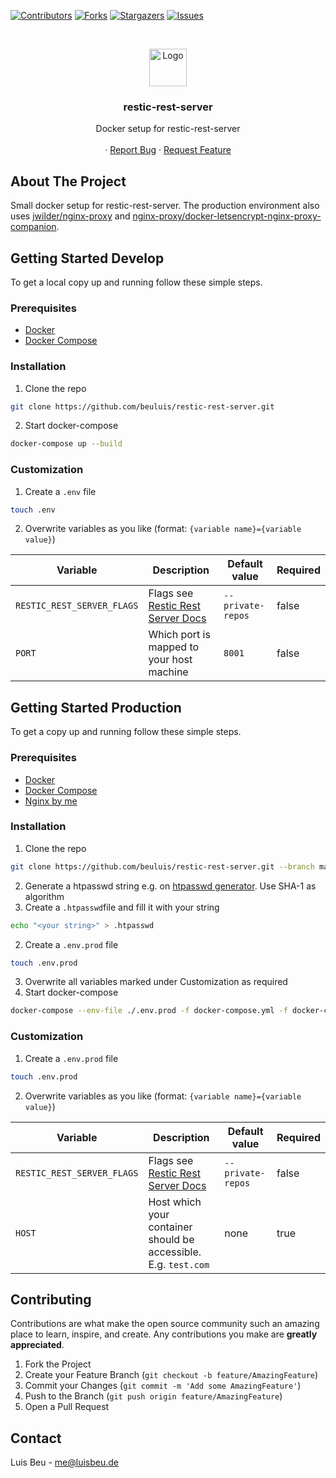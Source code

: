 [![Contributors][contributors-shield]][contributors-url]
[![Forks][forks-shield]][forks-url]
[![Stargazers][stars-shield]][stars-url]
[![Issues][issues-shield]][issues-url]


<!-- PROJECT LOGO -->
<br />
<p align="center">
  <img src="https://restic.readthedocs.io/en/stable/_static/logo.png" alt="Logo" height="60">

  <h3 align="center">restic-rest-server</h3>

  <p align="center">
    Docker setup for restic-rest-server
    <br />
    <br />
    ·
    <a href="https://github.com/beuluis/restic-rest-server/issues">Report Bug</a>
    ·
    <a href="https://github.com/beuluis/restic-rest-server/issues">Request Feature</a>
  </p>
</p>

<!-- ABOUT THE PROJECT -->
## About The Project

Small docker setup for restic-rest-server. The production environment also uses [jwilder/nginx-proxy](https://github.com/nginx-proxy/nginx-proxy) and [nginx-proxy/docker-letsencrypt-nginx-proxy-companion](https://github.com/nginx-proxy/docker-letsencrypt-nginx-proxy-companion).

<!-- GETTING STARTED -->
## Getting Started Develop

To get a local copy up and running follow these simple steps.

### Prerequisites

* [Docker](https://docs.docker.com/get-docker/)
* [Docker Compose](https://docs.docker.com/compose/install/)

### Installation

1. Clone the repo
```sh
git clone https://github.com/beuluis/restic-rest-server.git
```
2. Start docker-compose
```sh
docker-compose up --build
```

### Customization

1. Create a `.env` file
```sh
touch .env
```
2. Overwrite variables as you like (format: `{variable name}={variable value}`)

| Variable | Description | Default value | Required |
| --- | --- | --- | --- |
| `RESTIC_REST_SERVER_FLAGS` | Flags see [Restic Rest Server Docs](https://github.com/restic/rest-server) | `--private-repos` | false |
| `PORT` | Which port is mapped to your host machine | `8001` | false |

## Getting Started Production

To get a copy up and running follow these simple steps.

### Prerequisites

* [Docker](https://docs.docker.com/get-docker/)
* [Docker Compose](https://docs.docker.com/compose/install/)
* [Nginx by me](https://github.com/beuluis/nginx)

### Installation

1. Clone the repo
```sh
git clone https://github.com/beuluis/restic-rest-server.git --branch master
```
2. Generate a htpasswd string e.g. on [htpasswd generator](http://aspirine.org/htpasswd_en.html). Use SHA-1 as algorithm
3. Create a `.htpasswd`file and fill it with your string
```sh
echo "<your string>" > .htpasswd
```
2. Create a `.env.prod` file
```sh
touch .env.prod
```
3. Overwrite all variables marked under Customization as required
4. Start docker-compose
```sh
docker-compose --env-file ./.env.prod -f docker-compose.yml -f docker-compose.production.yml up -d
```

### Customization

1. Create a `.env.prod` file
```sh
touch .env.prod
```
2. Overwrite variables as you like (format: `{variable name}={variable value}`)

| Variable | Description | Default value | Required |
| --- | --- | --- | --- |
| `RESTIC_REST_SERVER_FLAGS` | Flags see [Restic Rest Server Docs](https://github.com/restic/rest-server) | `--private-repos` | false |
| `HOST` | Host which your container should be accessible. E.g. `test.com` | none | true |

<!-- CONTRIBUTING -->
## Contributing

Contributions are what make the open source community such an amazing place to learn, inspire, and create. Any contributions you make are **greatly appreciated**.

1. Fork the Project
2. Create your Feature Branch (`git checkout -b feature/AmazingFeature`)
3. Commit your Changes (`git commit -m 'Add some AmazingFeature'`)
4. Push to the Branch (`git push origin feature/AmazingFeature`)
5. Open a Pull Request


<!-- CONTACT -->
## Contact

Luis Beu - me@luisbeu.de


<!-- MARKDOWN LINKS & IMAGES -->
<!-- https://www.markdownguide.org/basic-syntax/#reference-style-links -->
[contributors-shield]: https://img.shields.io/github/contributors/beuluis/restic-rest-server.svg?style=flat-square
[contributors-url]: https://github.com/beuluis/restic-rest-server/graphs/contributors
[forks-shield]: https://img.shields.io/github/forks/beuluis/restic-rest-server.svg?style=flat-square
[forks-url]: https://github.com/beuluis/restic-rest-server/network/members
[stars-shield]: https://img.shields.io/github/stars/beuluis/restic-rest-server.svg?style=flat-square
[stars-url]: https://github.com/beuluis/restic-rest-server/stargazers
[issues-shield]: https://img.shields.io/github/issues/beuluis/restic-rest-server.svg?style=flat-square
[issues-url]: https://github.com/beuluis/restic-rest-server/issues
[license-shield]: https://img.shields.io/github/license/beuluis/restic-rest-server.svg?style=flat-square

